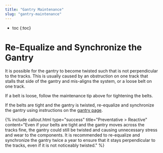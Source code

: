 ```yaml
---
title: "Gantry Maintenance"
slug: "gantry-maintenance"
---
```


* toc
{:toc}

# Re-Equalize and Synchronize the Gantry
It is possible for the gantry to become twisted such that is not perpendicular to the tracks. This is usually caused by an obstruction on one track that stalls that side of the gantry and mis-aligns the system, or a loose belt on one track.

If a belt is loose, follow the maintenance tip above for tightening the belts.

If the belts are tight and the gantry is twisted, re-equalize and synchronize the gantry using instructions on the [gantry page](../../FarmBot-Genesis-V1-1/gantry.md).

{%
include callout.html
type="success"
title="Preventative > Reactive"
content="Even if your belts are tight and the gantry moves across the tracks fine, the gantry could still be twisted and causing unnecessary stress and wear to the components. It is recommended to re-equalize and synchronize the gantry twice a year to ensure that it stays perpendicular to the tracks, even if it is not noticeably twisted."
%}

